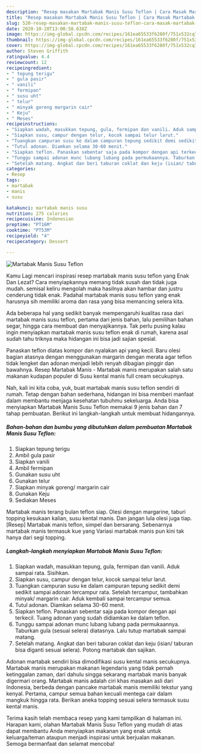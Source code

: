 ```yaml
---
description: "Resep masakan Martabak Manis Susu Teflon | Cara Masak Martabak Manis Susu Teflon Yang Mudah Dan Praktis"
title: "Resep masakan Martabak Manis Susu Teflon | Cara Masak Martabak Manis Susu Teflon Yang Mudah Dan Praktis"
slug: 520-resep-masakan-martabak-manis-susu-teflon-cara-masak-martabak-manis-susu-teflon-yang-mudah-dan-praktis
date: 2020-10-20T13:00:58.638Z
image: https://img-global.cpcdn.com/recipes/161ea65533f6280f/751x532cq70/martabak-manis-susu-teflon-foto-resep-utama.jpg
thumbnail: https://img-global.cpcdn.com/recipes/161ea65533f6280f/751x532cq70/martabak-manis-susu-teflon-foto-resep-utama.jpg
cover: https://img-global.cpcdn.com/recipes/161ea65533f6280f/751x532cq70/martabak-manis-susu-teflon-foto-resep-utama.jpg
author: Steven Griffith
ratingvalue: 4.4
reviewcount: 12
recipeingredient:
- " tepung terigu"
- " gula pasir"
- " vanili"
- " fermipan"
- " susu uht"
- " telur"
- " minyak goreng margarin cair"
- " Keju"
- " Meses"
recipeinstructions:
- "Siapkan wadah, masukkan tepung, gula, fermipan dan vanili. Aduk sampai rata. Sisihkan."
- "Siapkan susu, campur dengan telur, kocok sampai telur larut."
- "Tuangkan campuran susu ke dalam campuran tepung sedikit demi sedikit sampai adonan tercampur rata. Setelah tercampur, tambahkan minyak/ margarin cair. Aduk kembali sampai tercampur semua."
- "Tutul adonan. Diamkan selama 30-60 menit."
- "Siapkan teflon. Panaskan sebentar saja pada kompor dengan api terkecil. Tuang adonan yang sudah didiamkan ke dalam teflon."
- "Tunggu sampai adonan munc lubang lubang pada permukaannya. Taburkan gula (sesuai selera) diatasnya. Lalu tutup martabak sampai matang."
- "Setelah matang. Angkat dan beri taburan coklat dan keju (isian/ taburan bisa diganti sesuai selera). Potong martabak dan sajikan."
categories:
- Resep
tags:
- martabak
- manis
- susu

katakunci: martabak manis susu 
nutrition: 275 calories
recipecuisine: Indonesian
preptime: "PT16M"
cooktime: "PT53M"
recipeyield: "4"
recipecategory: Dessert

---
```



![Martabak Manis Susu Teflon](https://img-global.cpcdn.com/recipes/161ea65533f6280f/751x532cq70/martabak-manis-susu-teflon-foto-resep-utama.jpg)

Kamu Lagi mencari inspirasi resep martabak manis susu teflon yang Enak Dan Lezat? Cara menyiapkannya memang tidak susah dan tidak juga mudah. semisal keliru mengolah maka hasilnya akan hambar dan justru cenderung tidak enak. Padahal martabak manis susu teflon yang enak harusnya sih memiliki aroma dan rasa yang bisa memancing selera kita.

Ada beberapa hal yang sedikit banyak mempengaruhi kualitas rasa dari martabak manis susu teflon, pertama dari jenis bahan, lalu pemilihan bahan segar, hingga cara membuat dan menyajikannya. Tak perlu pusing kalau ingin menyiapkan martabak manis susu teflon enak di rumah, karena asal sudah tahu triknya maka hidangan ini bisa jadi sajian spesial.

Panaskan teflon diatas kompor dan nyalakan api yang kecil. Baru olesi bagian atasnya dengan menggunakan margarin dengan merata agar teflon tidak lengket dan adonan menjadi lebih renyah dibagian pinggir dan bawahnya. Resep Martabak Manis - Martabak manis merupakan salah satu makanan kudapan populer di Susu kental manis full cream secukupnya.


Nah, kali ini kita coba, yuk, buat martabak manis susu teflon sendiri di rumah. Tetap dengan bahan sederhana, hidangan ini bisa memberi manfaat dalam membantu menjaga kesehatan tubuhmu sekeluarga. Anda bisa menyiapkan Martabak Manis Susu Teflon memakai 9 jenis bahan dan 7 tahap pembuatan. Berikut ini langkah-langkah untuk membuat hidangannya.

<!--inarticleads1-->

##### Bahan-bahan dan bumbu yang dibutuhkan dalam pembuatan Martabak Manis Susu Teflon:

1. Siapkan  tepung terigu
1. Ambil  gula pasir
1. Siapkan  vanili
1. Ambil  fermipan
1. Gunakan  susu uht
1. Gunakan  telur
1. Siapkan  minyak goreng/ margarin cair
1. Gunakan  Keju
1. Sediakan  Meses


Martabak manis terang bulan teflon siap. Olesi dengan margarine, taburi topping kesukaan kalian, susu kental manis. Dan jangan lula olesi juga tiap. [Resep] Martabak manis teflon, simpel dan bersarang. Sebenarnya martabak manis termasuk kue yang Variasi martabak manis pun kini tak hanya dari segi topping. 

<!--inarticleads2-->

##### Langkah-langkah menyiapkan Martabak Manis Susu Teflon:

1. Siapkan wadah, masukkan tepung, gula, fermipan dan vanili. Aduk sampai rata. Sisihkan.
1. Siapkan susu, campur dengan telur, kocok sampai telur larut.
1. Tuangkan campuran susu ke dalam campuran tepung sedikit demi sedikit sampai adonan tercampur rata. Setelah tercampur, tambahkan minyak/ margarin cair. Aduk kembali sampai tercampur semua.
1. Tutul adonan. Diamkan selama 30-60 menit.
1. Siapkan teflon. Panaskan sebentar saja pada kompor dengan api terkecil. Tuang adonan yang sudah didiamkan ke dalam teflon.
1. Tunggu sampai adonan munc lubang lubang pada permukaannya. Taburkan gula (sesuai selera) diatasnya. Lalu tutup martabak sampai matang.
1. Setelah matang. Angkat dan beri taburan coklat dan keju (isian/ taburan bisa diganti sesuai selera). Potong martabak dan sajikan.


Adonan martabak sendiri bisa dimodifikasi susu kental manis secukupnya. Martabak manis merupakan makanan legendaris yang tidak pernah ketinggalan zaman, dari dahulu singga sekarang martabak manis banyak digermari orang. Martabak manis adalah ciri khas masakan asli dari Indonesia, berbeda dengan pancake martabak manis memiliki tekstur yang kenyal. Pertama, campur semua bahan kecuali mentega cair dalam mangkuk hingga rata. Berikan aneka topping sesuai selera termasuk susu kental manis. 

Terima kasih telah membaca resep yang kami tampilkan di halaman ini. Harapan kami, olahan Martabak Manis Susu Teflon yang mudah di atas dapat membantu Anda menyiapkan makanan yang enak untuk keluarga/teman ataupun menjadi inspirasi untuk berjualan makanan. Semoga bermanfaat dan selamat mencoba!
